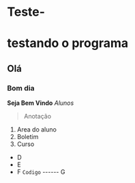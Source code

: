# Teste-
# testando o programa
## Olá
### Bom dia
**Seja Bem Vindo**
*Alunos*
> Anotação
1. Area do aluno
2. Boletim
3. Curso
- D
-  E
-  F
`Codigo`
------ G
